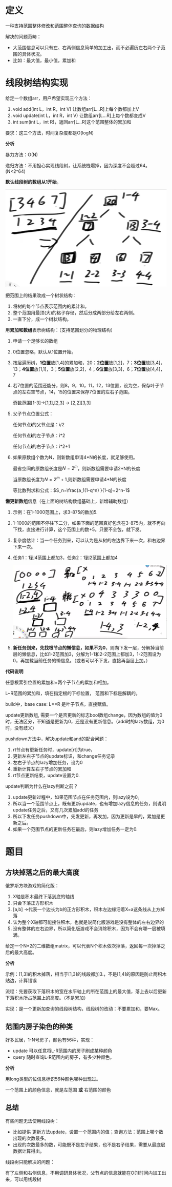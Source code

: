 # 定义

一种支持范围整体修改和范围整体查询的数据结构

解决的问题范畴：

- 大范围信息可以只有左、右两侧信息简单的加工出，而不必遍历左右两个子范围的具体状况。
- 比如：最大值，最小值，累加和

# 线段树结构实现

给定一个数组arr，用户希望实现三个方法：

1. void add(int L，int R，int V)  让数组arr[L…R]上每个数都加上V
2. void update(int L，int R，int V)  让数组arr[L…R]上每个数都变成V
3. int sum(int L，int R)，返回arr[L…R]这个范围整体的累加和

要求：这三个方法，时间复杂度都是O(logN)

**分析**

暴力方法：O(N)

递归方法：不用担心实现线段树，让系统栈爆掉，因为深度不会超过64。(N<2^64)

**默认线段树的数组从1开始**。

![image-20220209175117077](images/image-20220209175117077.png)

把范围上的结果改成一个树状结构：

1. 将树的每个节点表示范围内的累计和。
2. 整个范围用最顶(大)的格子存储，然后分成两部分给左右两侧。
3. 一直下分，成一个树状结构。

用**累加和数组**表示树结构：（支持范围划分的物理结构）

1. 申请一个足够长的数组

2. 0位置忽略，默认从1位置开始。

3. 按层遍历树，**1位置**放[1,4]的累加和，20；**2位置**放[1,2]，7；**3位置**放[3,4]，13；**4位置**放[1,1]，3；**5位置**放[2,2]，4；**6位置**放[3,3]，6；**7位置**放[4,4]，7

4. 若7位置的范围还能分，则8，9，10，11，12，13位置，设为空，保存叶子节点的左右空节点，14，15的位置来保存7位置的左右子范围。

   奇数范围[1-3]->[1,1],[2,3] -> [2,2]\[3,3]

5. 父子节点位置公式：

   任何节点**i**的父节点是：i/2

   任何节点**i**的左子节点：i*2

   任何节点**i**的右子节点：i*2+1

6. 如果原数组个数为N，则新数组申请4*N的长度，就足够使用。

   最省空间的原数组长度是$N=2^m$，则新数组需要申请2*N的长度

   当原数组长度为$N=2^m+1$,则新数组需要申请4*N的长度

   等比数列求和公式：$S_n=\frac{a_1(1-q^n) }{1-q}=2^n-1$

**懒更新数组**信息（在上面的树结构数组基础上，新增辅助数组）

1. 示例：在1-1000范围上，求3-875的数加5.

2. 1-1000的范围不停往下二分，如果下面的范围真好包含在3-875内，就不再向下找，直接进行计算，这个范围上的数+5。只要不全包，就下发。

3. 复杂度估计：当一个任务到来，可以认为是从树的左边界下来一次，和右边界下来一次。

4. 任务1：1到4范围上都加3，任务2：1到2范围上都加4

   ![image-20220210092819357](images/image-20220210092819357.png)

5. **新任务到来，先找根节点的懒信息，如果不为0**，则向下发一层，分解掉当前层的懒信息，比如1-2范围加3，分解为1-1和2-2范围上都加3，1-2范围设为0，再加载当前任务的懒信息。（或者可以不下发，直接再当层上加。）

**代码说明**

任意根索引位置的累加和=两个子节点的累加和相加。

L~R范围的累加和，填在指定根的下标位置， 范围和下标是解耦的。

build中，base case: L==R 是叶子节点，直接赋值。 

update更新数组, 需要一个是否更新的标志bool数组change，因为数组的值为0时，无法区分，不知道是更新为0，还是没有更新信息。（add时的lazy数组，为0时，没有歧义）

pushdown方法中，解决update和and的配合问题：

1. rt节点有更新任务时，update[rt]为true，
2. 更新左右子节点的update标识，和change任务记录
3. 左右子节点的lazy增加任务，设为0
4. 重新计算左右子节点的累加和
5. rt节点更新结束，update设置为0.

update判断为什么在lazy判断之前？

1. update更新过程中，如果范围节点在任务范围内，则lazy设为0。
2. 所以当一个范围节点上，既有更新update，也有增加lazy信息的任务，则说明update任务之后，又有几次累加add的任务
3. 所以下发任务pushdown中，先发更新，再发加，因为更新是早的，累加是更新之后。
4. 如果一个范围节点的更新任务在最后，则lazy增加任务一定为0.

# 题目

## 方块掉落之后的最大高度

俄罗斯方块游戏的简化版：

1. X轴是积木最终下落到底的轴线
2. 只会下落正方形积木
3. [a,b] ->代表一个边长为b的正方形积木，积木左边缘沿着X=a这条线从上方掉落
4. 认为整个X轴都可能接住积木，也就是说简化版游戏是没有整体的左右边界的
5. 没有整体的左右边界，所以简化版游戏不会消除积木，因为不会有哪一层被填满。

给定一个N*2的二维数组matrix，可以代表N个积木依次掉落，返回每一次掉落之后的最大高度。

**分析**

示例：[1,3]的积木掉落，相当于[1,3]的线段都加3.，不是[1,4]的原因是防止两积木贴边，计算错误

流程：先要获取下落积木的宽在水平轴上的所在范围上的最大值，落上去以后更新下落积木所占范围上的高度。（不是累加）

实现：是一个更新加查询的线段树结构，线段树的改动：不要累加和，要Max。

## 范围内房子染色的种类

好多民居，1-N号房子，颜色有56种，实现：

- update 可以任意将L-R范围内的房子刷成某种颜色
- query  随时查询L-R范围内的房子，有多少种颜色。

**分析**

用long类型的位信息标识56种颜色哪种出现过。

一个范围上的颜色信息，就是左范围 **或** 右范围的颜色

## 总结

有些问题无法使用线段树：

- 比如提供  更新方法update，设置一个范围内的值；查询方法：范围上哪个数出现的次数最多。
- 出现的次数最多的数，可能既不是左子结果，也不是右子结果，需要从最底层数据计算得出。

线段树只能解决的问题：

有了左侧和右侧信息，不用调研具体状况，父节点的信息就能在O(1)时间内加工出来，可以用线段树